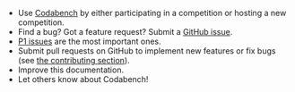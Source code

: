 - Use [Codabench](https://codabench.org/) by either participating in a competition or hosting a new competition.
- Find a bug? Got a feature request? Submit a [GitHub issue](https://github.com/codalab/codalab/issues?state=open).
- [P1 issues](https://github.com/codalab/codabench/issues?q=is%3Aissue+is%3Aopen+label%3AP1) are the most important ones.
- Submit pull requests on GitHub to implement new features or fix bugs (see [the contributing section](contributing.md)).
- Improve this documentation.
- Let others know about Codabench!